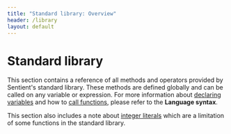 ```yaml
---
title: "Standard library: Overview"
header: /library
layout: default
---
```

# Standard library

This section contains a reference of all methods and operators provided by
Sentient's standard library. These methods are defined globally and can be
called on any variable or expression. For more information about
[declaring variables](../syntax/declaration) and how to
[call functions](../syntax/function#calling-functions), please refer to
the **Language syntax**.

This section also includes a note about [integer literals](literal) which are a
limitation of some functions in the standard library.

